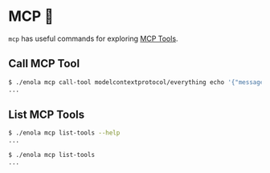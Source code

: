 <!--
    SPDX-License-Identifier: Apache-2.0

    Copyright 2025 The Enola <https://enola.dev> Authors

    Licensed under the Apache License, Version 2.0 (the "License");
    you may not use this file except in compliance with the License.
    You may obtain a copy of the License at

        https://www.apache.org/licenses/LICENSE-2.0

    Unless required by applicable law or agreed to in writing, software
    distributed under the License is distributed on an "AS IS" BASIS,
    WITHOUT WARRANTIES OR CONDITIONS OF ANY KIND, either express or implied.
    See the License for the specific language governing permissions and
    limitations under the License.
-->

# MCP 🔱

`mcp` has useful commands for exploring [MCP Tools](../../concepts/mcp.md).

## Call MCP Tool

```bash cd ../.././..
$ ./enola mcp call-tool modelcontextprotocol/everything echo '{"message":"hi"}'
...
```

## List MCP Tools

```bash $? cd ../.././..
$ ./enola mcp list-tools --help
...
```

```bash cd ../.././..
$ ./enola mcp list-tools
...
```

